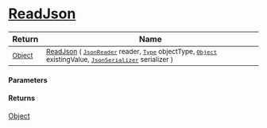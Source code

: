 # [ReadJson](./FeatureDescriptorJsonConverter-100664131.md)



| Return | Name | 
| --- | --- | 
| <sub>[Object](https://docs.microsoft.com/en-us/dotnet/api/System.Object)</sub> | <sub>[ReadJson](./FeatureDescriptorJsonConverter-100664131.md) ( [`JsonReader`](./FeatureDescriptorJsonConverter-100664131.md) reader, [`Type`](https://docs.microsoft.com/en-us/dotnet/api/System.Type) objectType, [`Object`](https://docs.microsoft.com/en-us/dotnet/api/System.Object) existingValue, [`JsonSerializer`](./FeatureDescriptorJsonConverter-100664131.md) serializer )</sub> | 


#### Parameters

#### Returns
[Object](https://docs.microsoft.com/en-us/dotnet/api/System.Object)<br>
